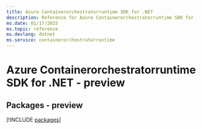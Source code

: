 ```yaml
---
title: Azure Containerorchestratorruntime SDK for .NET
description: Reference for Azure Containerorchestratorruntime SDK for .NET
ms.date: 01/17/2025
ms.topic: reference
ms.devlang: dotnet
ms.service: containerorchestratorruntime
---
```

# Azure Containerorchestratorruntime SDK for .NET - preview
## Packages - preview
[!INCLUDE [packages](containerorchestratorruntime-index.md)]